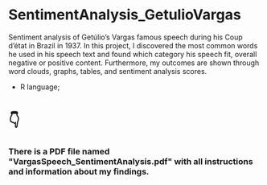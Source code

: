 # SentimentAnalysis_GetulioVargas
Sentiment analysis of Getúlio’s Vargas famous speech during his Coup d’état in Brazil in 1937. In this project, I discovered the most common words he used in his speech text and found which category his speech fit, overall negative or positive content. Furthermore, my outcomes are shown through word clouds, graphs, tables, and sentiment analysis scores.

- R language;

<h1>👇</h1>

<h3>There is a PDF file named "VargasSpeech_SentimentAnalysis.pdf" with all instructions and information about my findings.</h3>
